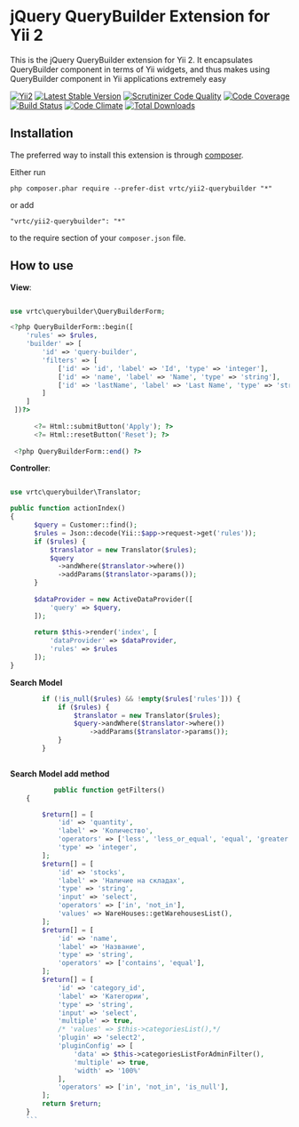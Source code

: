 jQuery QueryBuilder Extension for Yii 2
=======================================

This is the jQuery QueryBuilder extension for Yii 2. It encapsulates QueryBuilder component in terms of Yii widgets, 
and thus makes using QueryBuilder component in Yii applications extremely easy

[![Yii2](https://img.shields.io/badge/Powered_by-Yii_Framework-green.svg?style=flat)](http://www.yiiframework.com/)
[![Latest Stable Version](https://poser.pugx.org/leandrogehlen/yii2-querybuilder/v/stable.png)](https://packagist.org/packages/leandrogehlen/yii2-querybuilder)
[![Scrutinizer Code Quality](https://scrutinizer-ci.com/g/leandrogehlen/yii2-querybuilder/badges/quality-score.png?b=master)](https://scrutinizer-ci.com/g/leandrogehlen/yii2-querybuilder/?branch=master)
[![Code Coverage](https://scrutinizer-ci.com/g/leandrogehlen/yii2-querybuilder/badges/coverage.png?b=master)](https://scrutinizer-ci.com/g/leandrogehlen/yii2-querybuilder/?branch=master)
[![Build Status](https://travis-ci.org/leandrogehlen/yii2-querybuilder.svg?branch=master)](https://travis-ci.org/leandrogehlen/yii2-querybuilder)
[![Code Climate](https://codeclimate.com/github/leandrogehlen/yii2-querybuilder/badges/gpa.svg)](https://codeclimate.com/github/leandrogehlen/yii2-querybuilder)
[![Total Downloads](https://poser.pugx.org/leandrogehlen/yii2-querybuilder/downloads.png)](https://packagist.org/packages/leandrogehlen/yii2-querybuilder)


Installation
------------

The preferred way to install this extension is through [composer](http://getcomposer.org/download/).

Either run

```
php composer.phar require --prefer-dist vrtc/yii2-querybuilder "*"
```

or add

```
"vrtc/yii2-querybuilder": "*"
```

to the require section of your `composer.json` file.

How to use
----------

**View**:

```php

use vrtc\querybuilder\QueryBuilderForm;

<?php QueryBuilderForm::begin([
    'rules' => $rules,
    'builder' => [
        'id' => 'query-builder',
        'filters' => [
            ['id' => 'id', 'label' => 'Id', 'type' => 'integer'],
            ['id' => 'name', 'label' => 'Name', 'type' => 'string'],
            ['id' => 'lastName', 'label' => 'Last Name', 'type' => 'string']
        ]
    ]
 ])?>
 
      <?= Html::submitButton('Apply'); ?>
      <?= Html::resetButton('Reset'); ?>
      
 <?php QueryBuilderForm::end() ?>
```

**Controller**:

```php

use vrtc\querybuilder\Translator;

public function actionIndex()
{
      $query = Customer::find();
      $rules = Json::decode(Yii::$app->request->get('rules'));
      if ($rules) {
          $translator = new Translator($rules);
          $query
            ->andWhere($translator->where())
            ->addParams($translator->params());
      }
      
      $dataProvider = new ActiveDataProvider([
          'query' => $query,
      ]);
    
      return $this->render('index', [
          'dataProvider' => $dataProvider,
          'rules' => $rules
      ]);
}
```
**Search Model**
```php
        if (!is_null($rules) && !empty($rules['rules'])) {
            if ($rules) {
                $translator = new Translator($rules);
                $query->andWhere($translator->where())
                    ->addParams($translator->params());
            }
        }
        
```
 **Search Model add method**      
```php
           public function getFilters()
    {

        $return[] = [
            'id' => 'quantity',
            'label' => 'Количество',
            'operators' => ['less', 'less_or_equal', 'equal', 'greater', 'greater_or_equal'],
            'type' => 'integer',
        ];
        $return[] = [
            'id' => 'stocks',
            'label' => 'Наличие на складах',
            'type' => 'string',
            'input' => 'select',
            'operators' => ['in', 'not_in'],
            'values' => WareHouses::getWarehousesList(),
        ];
        $return[] = [
            'id' => 'name',
            'label' => 'Название',
            'type' => 'string',
            'operators' => ['contains', 'equal'],
        ];
        $return[] = [
            'id' => 'category_id',
            'label' => 'Категории',
            'type' => 'string',
            'input' => 'select',
            'multiple' => true,
            /* 'values' => $this->categoriesList(),*/
            'plugin' => 'select2',
            'pluginConfig' => [
                'data' => $this->categoriesListForAdminFilter(),
                'multiple' => true,
                'width' => '100%'
            ],
            'operators' => ['in', 'not_in', 'is_null'],
        ];
        return $return;
    }
    ```

